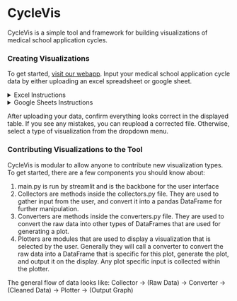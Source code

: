 # CycleVis
CycleVis is a simple tool and framework for building visualizations of medical school application cycles.

### Creating Visualizations
To get started, [visit our webapp](https://medschool-cycle-analyzer.herokuapp.com/). Input your medical
school application cycle data by either uploading an excel spreadsheet or google sheet.
<details><summary>Excel Instructions</summary>

1. Make a new excel file or download [this template](https://github.com/toofastdan117/Med_School_Cycle_Analyzer/blob/main/example_excel_files/Example%20Excel%20Template.xlsx?raw=true).
2. Create a "Schools" column with your school names (could be dummy names if you want to keep them anonymous).  Make sure to name this column "Schools".
3. Create other columns for all other application events.  You can name these whatever you want.
4. Enter dates for all recorded events.  For schools that have ignored you, or events that you haven't heard of yet, leave these blank.
5. Save the file and make sure that it is in ".xlsx" or ".csv" format.  Once this is done, it is ready to upload!
![](images/example_excel_doc_dark.png)
</details>
<details><summary>Google Sheets Instructions</summary>

1. Create a google sheet with your data. Feel free to make a copy of the [sample template](https://docs.google.com/spreadsheets/d/1m-pWOmML_MeEa71G2e2FLCWyQzNZdW4s9L1y7Ap5vEY/edit?usp=sharing). The first column must contain schools. Other columns can be any dates of choice (e.g. secondaries, interviews, acceptances, etc.
2. Publish your google sheet by clicking the following: File -> Share -> Publish to Web.
3. Copy the generated link into the text box provided.
</details>

After uploading your data, confirm everything looks correct in the displayed table. If you see any mistakes, you can
reupload a corrected file. Otherwise, select a type of visualization from the dropdown menu.

### Contributing Visualizations to the Tool
CycleVis is modular to allow anyone to contribute new visualization types. To get started,
there are a few components you should know about:
1. main.py is run by streamlit and is the backbone for the user interface
2. Collectors are methods inside the collectors.py file. They are used to gather input from the user, and convert
it into a pandas DataFrame for further manipulation.
3. Converters are methods inside the converters.py file. They are used to convert the raw data into other types of
DataFrames that are used for generating a plot.
4. Plotters are modules that are used to display a visualization that is selected by the user. Generally they will call
a converter to convert the raw data into a DataFrame that is specific for this plot, generate the plot, and output it
on the display. Any plot specific input is collected within the plotter.

The general flow of data looks like: Collector -> (Raw Data) -> Converter -> (Cleaned Data) -> Plotter -> (Output Graph)